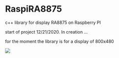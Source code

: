# RaspiRA8875
c++ library for display RA8875 on Raspberry PI

start of project 12/21/2020.
In creation ...

for the moment the library is for a display of 800x480

![](home/nymph/20201227_163552.png?raw=true) 
